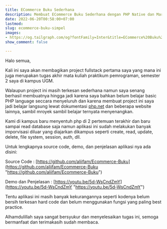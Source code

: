 ```yaml
---
title: ECommerce Buku Sederhana
description: Membuat ECommerce Buku Sederhana dengan PHP Native dan MariaDB
date: 2022-06-20T00:58:00+07:00
lastmod: 
slug: ecommerce-buku-simpel
images:
- https://og.tailgraph.com/og?fontFamily=Inter&title=ECommerce%20Buku%20Sederhana&titleTailwind=text-gray-800%20font-bold%20text-6xl&text=Membuat%20ECommerce%20Buku%20Sederhana%20dengan%20PHP%20Native%20dan%20MariaDB&textTailwind=text-gray-700%20text-2xl%20mt-4&logoTailwind=h-8&bgTailwind=bg-white&footer=aliif.space&footerTailwind=text-teal-600&t=1657002863594&refresh=1
show_comment: false

---
```

Halo semua,

Kali ini saya akan membagikan project fullstack pertama saya yang mana ini juga merupakan tugas akhir mata kuliah praktikum pemrograman, semester 2 saya di kampus UGM.

Walaupun project ini masih terkesan sederhana namun saya senang berhasil membuatnya hingga jadi karena saya bahkan belum belajar basic PHP language seccara menyeluruh dan karena membuat project ini saya jadi belajar langsung lewat dokumentasi [php.net]() dan beberapa website lainnya, sambil mroyek sambil belajar ternyata menyenangkan.

Kami di kampus baru menyentuh php di 2 pertemuan terakhir dan baru sampai read database saja namun aplikasi ini sudah melakukan banyak imporvisasi diluar yang diajarkan dikampus seperti create, read, update, delete, file system, session, auth, dll.

Untuk lengkapnya source code, demo, dan penjelasan aplikasi nya ada disini:

Source Code : [https://github.com/aliifam/Ecommerce-Buku](https://github.com/aliifam/Ecommerce-Buku "https://github.com/aliifam/Ecommerce-Buku")

Demo dan Penjelasan : [https://youtu.be/5d-WsCndZmY](https://youtu.be/5d-WsCndZmY "https://youtu.be/5d-WsCndZmY") 

Tentu aplikasi ini masih banyak kekurangannya seperti kodenya belum bersih terkesan hard code dan belum menggunakan fungsi yang paling best practice.

Alhamdulillah saya sangat bersyukur dan menyelesaikan tugas ini, semoga bermanfaat dan terimakasih sudah membaca.